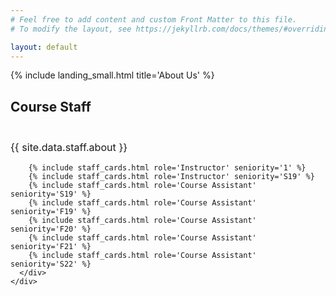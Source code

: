 ```yaml
---
# Feel free to add content and custom Front Matter to this file.
# To modify the layout, see https://jekyllrb.com/docs/themes/#overriding-theme-defaults

layout: default
---
```

{% include landing_small.html title='About Us' %}

<div id="about" class="offset" style="margin-top: 5px;">
  <div class="bg-light py-4">
    <div class="container py-4">
      <div class="col-12 text-center">
        <div class="text-center" style="margin-bottom: 3em;">
          <h2 class="display-5 font-weight-light">Course Staff</h2>
        </div>
        <p class="lead text-left" style="font-size: 1.15em;">{{ site.data.staff.about }}</p>
      </div>
      <div class="row text-center">



        {% include staff_cards.html role='Instructor' seniority='1' %}
        {% include staff_cards.html role='Instructor' seniority='S19' %}
        {% include staff_cards.html role='Course Assistant' seniority='S19' %}
        {% include staff_cards.html role='Course Assistant' seniority='F19' %}
        {% include staff_cards.html role='Course Assistant' seniority='F20' %}
        {% include staff_cards.html role='Course Assistant' seniority='F21' %}
        {% include staff_cards.html role='Course Assistant' seniority='S22' %}
      </div>
    </div>
  </div>
</div>
